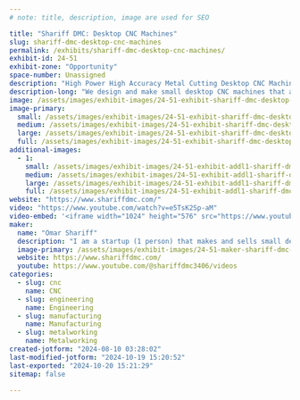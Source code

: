 ```yaml
---
# note: title, description, image are used for SEO

title: "Shariff DMC: Desktop CNC Machines"
slug: shariff-dmc-desktop-cnc-machines
permalink: /exhibits/shariff-dmc-desktop-cnc-machines/
exhibit-id: 24-51
exhibit-zone: "Opportunity"
space-number: Unassigned
description: "High Power High Accuracy Metal Cutting Desktop CNC Machines in an Affordable Package"
description-long: "We design and make small desktop CNC machines that are intended for cutting metal (aluminum, steel titanium, stainless etc). The idea is lets take an industrial CNC mill and shrink it down as much as possible while retaining its capabilities, and then make it as a kit that people can buy and build for an incredibly low price. The result is the Shariff DMC2 Desktop CNC, which you can see more of here: https://www.youtube.com/watch?v=e5TsK2Sp-aM"
image: /assets/images/exhibit-images/24-51-exhibit-shariff-dmc-desktop-cnc-machines-43-convertout-resized-img-2649-7904-large.JPG
image-primary: 
  small: /assets/images/exhibit-images/24-51-exhibit-shariff-dmc-desktop-cnc-machines-43-convertout-resized-img-2649-7904-small.JPG
  medium: /assets/images/exhibit-images/24-51-exhibit-shariff-dmc-desktop-cnc-machines-43-convertout-resized-img-2649-7904-medium.JPG
  large: /assets/images/exhibit-images/24-51-exhibit-shariff-dmc-desktop-cnc-machines-43-convertout-resized-img-2649-7904-large.JPG
  full: /assets/images/exhibit-images/24-51-exhibit-shariff-dmc-desktop-cnc-machines-43-convertout-resized-img-2649-7904-full.JPG
additional-images: 
  - 1:
    small: /assets/images/exhibit-images/24-51-exhibit-addl1-shariff-dmc-desktop-cnc-machines-convertout-resized-img-2598-small.JPG
    medium: /assets/images/exhibit-images/24-51-exhibit-addl1-shariff-dmc-desktop-cnc-machines-convertout-resized-img-2598-medium.JPG
    large: /assets/images/exhibit-images/24-51-exhibit-addl1-shariff-dmc-desktop-cnc-machines-convertout-resized-img-2598-large.JPG
    full: /assets/images/exhibit-images/24-51-exhibit-addl1-shariff-dmc-desktop-cnc-machines-convertout-resized-img-2598-full.JPG
website: "https://www.shariffdmc.com/"
video: "https://www.youtube.com/watch?v=e5TsK2Sp-aM"
video-embed: '<iframe width="1024" height="576" src="https://www.youtube.com/embed/e5TsK2Sp-aM?feature=oembed" frameborder="0" allow="accelerometer; autoplay; clipboard-write; encrypted-media; gyroscope; picture-in-picture; web-share" referrerpolicy="strict-origin-when-cross-origin" allowfullscreen title="The New DMC2 Desktop CNC"></iframe>'
maker: 
  name: "Omar Shariff"
  description: "I am a startup (1 person) that makes and sells small desktop CNC machines designed for cutting metal. They are build it yourself CNC machine kits that take the capabilities of an industrial CNC mill and shrink it down to an incredibly affordable desktop sized machine. "
  image-primary: /assets/images/exhibit-images/24-51-maker-shariff-dmc-desktop-cnc-machines-convertout-resized-img-2649-medium.JPG
  website: https://www.shariffdmc.com/
  youtube: https://www.youtube.com/@shariffdmc3406/videos
categories: 
  - slug: cnc
    name: CNC
  - slug: engineering
    name: Engineering
  - slug: manufacturing
    name: Manufacturing
  - slug: metalworking
    name: Metalworking
created-jotform: "2024-08-10 03:28:02"
last-modified-jotform: "2024-10-19 15:20:52"
last-exported: "2024-10-20 15:21:29"
sitemap: false

---
```

